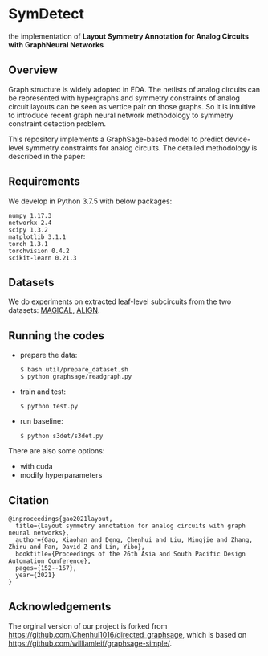 # SymDetect

the implementation of **Layout Symmetry Annotation for Analog Circuits with GraphNeural Networks**

## Overview

Graph structure is widely adopted in EDA. The netlists of analog circuits can be represented with hypergraphs and symmetry constraints of analog circuit layouts can be seen as vertice pair on those graphs. So it is intuitive to introduce recent graph neural network methodology to symmetry constraint detection problem.  

This repository implements a GraphSage-based model to predict device-level symmetry constraints for analog circuits. The detailed methodology is described in the paper:

## Requirements

We develop in Python 3.7.5 with below packages:

```
numpy 1.17.3
networkx 2.4 
scipy 1.3.2
matplotlib 3.1.1
torch 1.3.1 
torchvision 0.4.2
scikit-learn 0.21.3 
```

## Datasets

We do experiments on extracted leaf-level subcircuits from the two datasets: [MAGICAL](https://github.com/magical-eda/MAGICAL-CIRCUITS), [ALIGN](https://github.com/ALIGN-analoglayout/ALIGN-public).

## Running the codes

- prepare the data:
  ```
  $ bash util/prepare_dataset.sh  
  $ python graphsage/readgraph.py
  ```

- train and test:
  ```
  $ python test.py
  ```

- run baseline:
  ```
  $ python s3det/s3det.py 
  ```

There are also some options:
- with cuda
- modify hyperparameters

## Citation

```
@inproceedings{gao2021layout,
  title={Layout symmetry annotation for analog circuits with graph neural networks},
  author={Gao, Xiaohan and Deng, Chenhui and Liu, Mingjie and Zhang, Zhiru and Pan, David Z and Lin, Yibo},
  booktitle={Proceedings of the 26th Asia and South Pacific Design Automation Conference},
  pages={152--157},
  year={2021}
}
```

## Acknowledgements

The orginal version of our project is forked from <https://github.com/Chenhui1016/directed_graphsage>, which is based on <https://github.com/williamleif/graphsage-simple/>.
